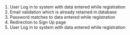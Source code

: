 1. User Log in to system with data entered while registration
2. Email validation which is already retained in database
3. Password matches to data entered while registration
4. Redirection to Sign Up page 
1. User Log in to system with data entered while registration
